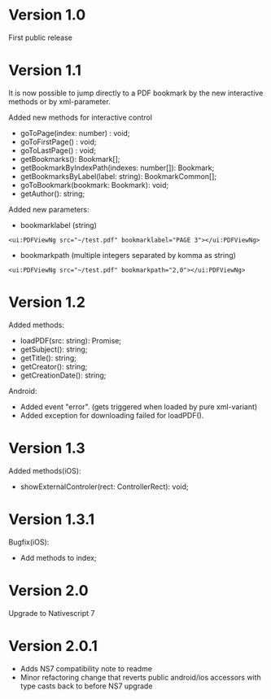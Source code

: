 # Version 1.0
First public release

# Version 1.1
It is now possible to jump directly to a PDF bookmark by the new interactive methods or by xml-parameter.

Added new methods for interactive control
* goToPage(index: number) : void;
* goToFirstPage() : void;
* goToLastPage() : void;
* getBookmarks(): Bookmark[];
* getBookmarkByIndexPath(indexes: number[]): Bookmark;
* getBookmarksByLabel(label: string): BookmarkCommon[];
* goToBookmark(bookmark: Bookmark): void;
* getAuthor(): string;

Added new parameters:
* bookmarklabel (string)
```
<ui:PDFViewNg src="~/test.pdf" bookmarklabel="PAGE 3"></ui:PDFViewNg>
```

* bookmarkpath (multiple integers separated by komma as string)
```
<ui:PDFViewNg src="~/test.pdf" bookmarkpath="2,0"></ui:PDFViewNg>
```

# Version 1.2
Added methods:
* loadPDF(src: string): Promise<any>;
* getSubject(): string;
* getTitle(): string;
* getCreator(): string;
* getCreationDate(): string;

Android:
* Added event "error". (gets triggered when loaded by pure xml-variant)
* Added exception for downloading failed for loadPDF().

# Version 1.3
Added methods(iOS):
* showExternalControler(rect: ControllerRect): void;

# Version 1.3.1
Bugfix(iOS):
* Add methods to index;

# Version 2.0
Upgrade to Nativescript 7

# Version 2.0.1
* Adds NS7 compatibility note to readme
* Minor refactoring change that reverts public android/ios accessors with type casts back to before NS7 upgrade